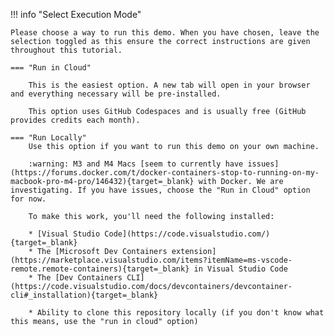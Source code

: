 !!! info "Select Execution Mode"

    Please choose a way to run this demo. When you have chosen, leave the selection toggled as this ensure the correct instructions are given throughout this tutorial.

    === "Run in Cloud"

        This is the easiest option. A new tab will open in your browser and everything necessary will be pre-installed.

        This option uses GitHub Codespaces and is usually free (GitHub provides credits each month).

    === "Run Locally"
        Use this option if you want to run this demo on your own machine.

        :warning: M3 and M4 Macs [seem to currently have issues](https://forums.docker.com/t/docker-containers-stop-to-running-on-my-macbook-pro-m4-pro/146432){target=_blank} with Docker. We are investigating. If you have issues, choose the "Run in Cloud" option for now.

        To make this work, you'll need the following installed:

        * [Visual Studio Code](https://code.visualstudio.com/){target=_blank}
        * The [Microsoft Dev Containers extension](https://marketplace.visualstudio.com/items?itemName=ms-vscode-remote.remote-containers){target=_blank} in Visual Studio Code
        * The [Dev Containers CLI](https://code.visualstudio.com/docs/devcontainers/devcontainer-cli#_installation){target=_blank}

        * Ability to clone this repository locally (if you don't know what this means, use the "run in cloud" option)
